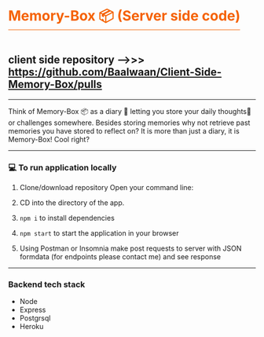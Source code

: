 <h1 style="color: #f56200; display: inline-block; border-bottom: 1px solid #f56200" > Memory-Box 📦 (Server side code) </h1>

## client side repository -->>> https://github.com/Baalwaan/Client-Side-Memory-Box/pulls

---

Think of Memory-Box 📦 as a diary 📖 letting you store your daily thoughts💭 or challenges somewhere. Besides storing memories why not retrieve past memories you have stored to reflect on? It is more than just a diary, it is Memory-Box! Cool right?

--- 

### 💻 To run application locally

1. Clone/download repository
Open your command line:

2. CD into the directory of the app.
3. ```npm i``` to install dependencies
4. ```npm start``` to start the application in your browser
5. Using Postman or Insomnia make post requests to server with JSON formdata  (for endpoints please contact me) and see response

---

### Backend tech stack

* Node
* Express
* Postgrsql
* Heroku
